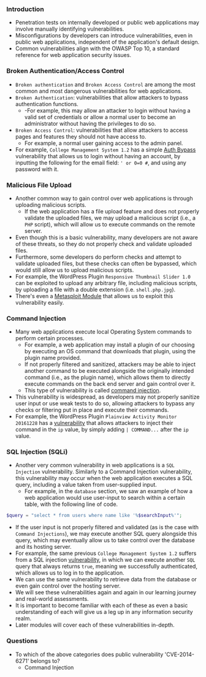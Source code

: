 ### Introduction
- Penetration tests on internally developed or public web applications may involve manually identifying vulnerabilities.
- Misconfigurations by developers can introduce vulnerabilities, even in public web applications, independent of the application's default design.
- Common vulnerabilities align with the OWASP Top 10, a standard reference for web application security issues.


### Broken Authentication/Access Control
- `Broken authentication` and `Broken Access Control` are among the most common and most dangerous vulnerabilities for web applications.
- `Broken Authentication`: vulnerabilities that allow attackers to bypass authentication functions.
	- -For example, this may allow an attacker to login without having a valid set of credentials or allow a normal user to become an administrator without having the privileges to do so.
- `Broken Access Control`: vulnerabilities that allow attackers to access pages and features they should not have access to. 
	- For example, a normal user gaining access to the admin panel.
- For example, `College Management System 1.2` has a simple [Auth Bypass](https://www.exploit-db.com/exploits/47388) vulnerability that allows us to login without having an account, by inputting the following for the email field: `' or 0=0 #`, and using any password with it.



### Malicious File Upload
- Another common way to gain control over web applications is through uploading malicious scripts.
	- If the web application has a file upload feature and does not properly validate the uploaded files, we may upload a malicious script (i.e., a `PHP` script), which will allow us to execute commands on the remote server.
- Even though this is a basic vulnerability, many developers are not aware of these threats, so they do not properly check and validate uploaded files. 
- Furthermore, some developers do perform checks and attempt to validate uploaded files, but these checks can often be bypassed, which would still allow us to upload malicious scripts.
- For example, the WordPress Plugin `Responsive Thumbnail Slider 1.0` can be exploited to upload any arbitrary file, including malicious scripts, by uploading a file with a double extension (i.e. `shell.php.jpg`). 
- There's even a [Metasploit Module](https://www.rapid7.com/db/modules/exploit/multi/http/wp_responsive_thumbnail_slider_upload/) that allows us to exploit this vulnerability easily.



### Command Injection
- Many web applications execute local Operating System commands to perform certain processes. 
	- For example, a web application may install a plugin of our choosing by executing an OS command that downloads that plugin, using the plugin name provided. 
	- If not properly filtered and sanitized, attackers may be able to inject another command to be executed alongside the originally intended command (i.e., as the plugin name), which allows them to directly execute commands on the back end server and gain control over it. 
	- This type of vulnerability is called [command injection](https://owasp.org/www-community/attacks/Command_Injection).
- This vulnerability is widespread, as developers may not properly sanitize user input or use weak tests to do so, allowing attackers to bypass any checks or filtering put in place and execute their commands.
- For example, the WordPress Plugin `Plainview Activity Monitor 20161228` has a [vulnerability](https://www.exploit-db.com/exploits/45274) that allows attackers to inject their command in the `ip` value, by simply adding `| COMMAND...` after the `ip` value.



### SQL Injection (SQLi)
- Another very common vulnerability in web applications is a `SQL Injection` vulnerability. Similarly to a Command Injection vulnerability, this vulnerability may occur when the web application executes a SQL query, including a value taken from user-supplied input.
	- For example, in the `database` section, we saw an example of how a web application would use user-input to search within a certain table, with the following line of code.
```php
$query = "select * from users where name like '%$searchInput%'";
```
- If the user input is not properly filtered and validated (as is the case with `Command Injections`), we may execute another SQL query alongside this query, which may eventually allow us to take control over the database and its hosting server.
- For example, the same previous `College Management System 1.2` suffers from a SQL injection [vulnerability](https://www.exploit-db.com/exploits/47388), in which we can execute another `SQL` query that always returns `true`, meaning we successfully authenticated, which allows us to log in to the application. 
- We can use the same vulnerability to retrieve data from the database or even gain control over the hosting server.
- We will see these vulnerabilities again and again in our learning journey and real-world assessments. 
- It is important to become familiar with each of these as even a basic understanding of each will give us a leg up in any information security realm.
- Later modules will cover each of these vulnerabilities in-depth.



### Questions
- To which of the above categories does public vulnerability 'CVE-2014-6271' belongs to?
	- Command Injection